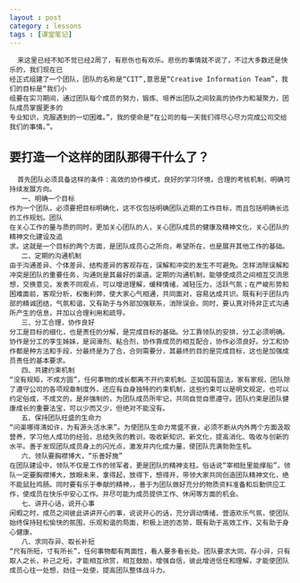 ```yaml
---
layout : post
category : lessons
tags : [课堂笔记]
---
```

      来这里已经不知不觉已经2周了，有悲伤也有欢乐。悲伤的事情就不说了，不过大多数还是快乐的，我们现在已
	经正式组建了一个团队，团队的名称是“CIT”,意思是“Creative Information Team”，我们的目标是“我们小
	组要在实习期间，通过团队每个成员的努力，锻炼、培养出团队之间较高的协作力和凝聚力，团队成员掌握更多的
	专业知识，克服遇到的一切困难。”，我的使命是“在公司的每一天我们得尽心尽力完成公司交给我们的事情。”。
要打造一个这样的团队那得干什么了？
---------
      首先团队必须具备这样的条件：高效的协作模式，良好的学习环境，合理的考核机制，明确可持续发展方向。
	   一、明确一个目标
	作为一个团队，必须要把目标明确化，这不仅包括明确团队近期的工作目标，而且包括明确长远的工作规划。团队
	在关心工作的量与质的同时，更加关心团队的人，关心团队成员的健康及精神文化，关心团队的精神文化建设及追
	求。这就是一个目标的两个方面，是团队成员心之所向，希望所在，也是展开其他工作的基础。
	   二、定期的沟通机制
	由于沟通差异、个体差异、结构差异的客观存在，误解和冲突的发生不可避免。怎样消除误解和冲突是团队的重要任务，沟通则是其最好的渠道。定期的沟通机制，能够使成员之间相互交流思想，交换意见，发表不同观点，可以增进理解，缓释情绪，减轻压力，活跃气氛；在严峻形势和困难面前，客观分析，权衡利弊，使大家心气相通，共同面对，容易达成共识。既有利于团队内部的精诚团结，气氛和谐，又有助于与外部加强联系，消除误会。同时，要认真对待非正式沟通所产生的信息，并加以合理利用和疏导。
	   三、分工合理，协作良好 
	分工是目标的细化，也是责任的分解，是完成目标的基础。分工靠领队的安排，分工必须明确。协作是分工的孪生姊妹，是润滑剂、粘合剂，协作靠成员的相互配合，协作必须良好。分工和协作都是种方法和手段，分最终是为了合，合则需要分，其最终的目的是完成目标，这也是加强成员责任的基本要求。
	   四、共建约束机制
	“没有规矩，不成方圆”，任何事物的成长都离不开约束机制。正如国有国法，家有家规，团队除了遵守公司的各项规章制度外，还应有自身独特的约束机制，这些约束可以是明文规定，也可以约定俗成，不成文的，是非强制的，为团队成员所牢记，共同自觉自愿遵守。团队约束是团队健康成长的重要法宝，可以少而又少，但绝对不能没有。
	   五、保持团队旺盛的生命力
	“问渠哪得清如许，为有源头活水来”。为使团队生命力常盛不衰，必须不断从内外两个方面汲取营养，学习他人成功的经验，总结失败的教训，吸收新知识、新文化，提高消化、吸收与创新的水平。善于发现团队成员身上的闪光点，激发并内化成力量，使团队充满勃勃生机。
	   六、领队要胸襟博大，“乐善好施”
	在团队建设中，领队不仅是工作的领军者，更是团队的精神支柱。俗话说“宰相肚里能撑船”，领队一定要胸襟博大，放眼未来，拿得起，放得下，想得开，带领大家共同创造团队精神文化，绝不能鼠肚鸡肠。同时要有乐于奉献的精神，，善于为团队做好充分的物质资料准备和后勤供应工作，使成员在快乐中安心工作。并尽可能为成员提供工作、休闲等方面的机会。
	   七、讲开心话，说开心事
	闲暇之时，成员之间彼此讲讲开心的事，说说开心的话，充分调动情绪，营造欢乐气氛，使团队始终保持轻松愉快的氛围，乐观和谐的局面，积极上进的态势，既有助于高效工作，又有助于身心健康。
	   八、求同存异、取长补短
	“尺有所短，寸有所长”，任何事物都有两面性，看人要多看长处。团队要求大同，存小异，只有取人之长，补己之短，才能相互欣赏，相互鼓励，增强自信，彼此增进信任和理解，才能使团队成员心往一处想，劲往一处使，提高团队整体战斗力。
	
	
	
	